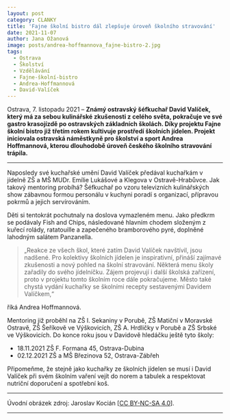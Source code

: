 ```yaml
---
layout: post
category: CLANKY
title: 'Fajne školní bistro dál zlepšuje úroveň školního stravování'
date: 2021-11-07
author: Jana Ožanová 
image: posts/andrea-hoffmannova_fajne-bistro-2.jpg
tags:
  - Ostrava
  - Školství
  - Vzdělávání
  - Fajne-školní-bistro
  - Andrea-Hoffmannová
  - David-Valíček
---
```


Ostrava, 7. listopadu 2021 – **Známý ostravský šéfkuchař David Valíček, který má za sebou kulinářské zkušenosti z celého světa, pokračuje ve své gastro krasojízdě po ostravských základních školách. Díky projektu Fajne školní bistro již třetím rokem kultivuje prostředí školních jídelen. Projekt iniciovala ostravská náměstkyně pro školství a sport Andrea Hoffmannová, kterou dlouhodobě úroveň českého školního stravování trápila.**

<hr />

Naposledy své kuchařské umění David Valíček předával kuchařkám v jídelně ZŠ a MŠ MUDr. Emílie Lukášové a Klegova v Ostravě-Hrabůvce. Jak takový mentoring probíhá? Šéfkuchař po vzoru televizních kulinářských show zábavnou formou personálu v kuchyni poradí s organizací, přípravou pokrmů a jejich servírováním. 

Děti si tentokrát pochutnaly na doslova vymazleném menu. Jako předkrm se podávaly Fish and Chips, následované hlavním chodem složeným z kuřecí rolády, ratatouille a zapečeného bramborového pyré, doplněné lahodným salátem Panzanella. 

> „Reakce ze všech škol, které zatím David Valíček navštívil, jsou nadšené. Pro kolektivy školních jídelen je inspirativní, přináší zajímavé zkušenosti a nový pohled na školní stravování. Některá menu školy zařadily do svého jídelníčku. Zájem projevují i další školská zařízení, proto v projektu tomto školním roce dále pokračujeme. Město také chystá vydání kuchařky se školními recepty sestavenými Davidem Valíčkem,“ 

říká Andrea Hoffmannová.

Mentoring již proběhl na ZŠ I. Sekaniny v Porubě, ZŠ Matiční v Moravské Ostravě, ZŠ Šeříkově ve Výškovicích, ZŠ A. Hrdličky v Porubě a ZŠ Srbské ve Výškovicích. Do konce roku jsou v Davidově hledáčku ještě tyto školy:

* 18.11.2021 ZŠ F. Formana 45, Ostrava-Dubina 
* 02.12.2021 ZŠ a MŠ Březinova 52, Ostrava-Zábřeh

Připomeňme, že stejně jako kuchařky ze školních jídelen se musí i David Valíček při svém školním vaření vejít do norem a tabulek a respektovat nutriční doporučení a spotřební koš.

---

Úvodní obrázek zdroj: Jaroslav Kocián \[[CC BY-NC-SA 4.0](https://creativecommons.org/licenses/by-nc-sa/4.0/deed.cs)\].

- - -
